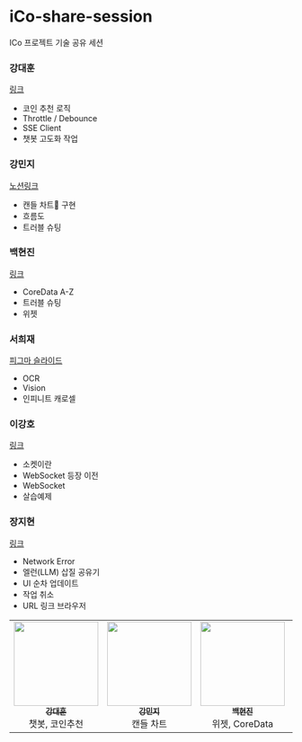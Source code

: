 # iCo-share-session
ICo 프로젝트 기술 공유 세션

### 강대훈
[링크](https://github.com/ESTiOSAI/iCo-share-session/blob/main/iCo%20%EA%B8%B0%EC%88%A0%EC%84%B8%EC%85%98.pdf)
- 코인 추천 로직
- Throttle / Debounce
- SSE Client
- 챗봇 고도화 작업
  
### 강민지
[노션링크](https://andalds.notion.site/269c2b722bbc805dbc7ae9aa2a0faa4a?source=copy_link)
- 캔들 차트 구현
- 흐름도
- 트러블 슈팅
### 백현진
[링크](https://)
- CoreData A-Z
- 트러블 슈팅
- 위젯

### 서희재
[피그마 슬라이드](https://www.figma.com/deck/74xMk4lFfkgUskQZxx5ZS9/-%EC%95%84%EC%9D%B4%EC%BD%94--OCR---Infinite-Carousel?node-id=1-42&t=8A1feF29i4IfOjK0-1)
- OCR
- Vision
- 인피니트 캐로셀
### 이강호
[링크](https://github.com/ESTiOSAI/iCo-share-session/blob/main/WebSocket%20%EA%B3%B5%EC%9C%A0%20%EC%84%B8%EC%85%98.pdf)
- 소켓이란
- WebSocket 등장 이전
- WebSocket
- 살습예제
### 장지현
[링크](https://github.com/ESTiOSAI/iCo-share-session/blob/main/%EA%B8%B0%EC%88%A0%20%EA%B3%B5%EC%9C%A0%20%EC%84%B8%EC%85%98.pdf)
- Network Error
- 엘런(LLM) 삽질 공유기
- UI 순차 업데이트
- 작업 취소
- URL 링크 브라우저
<table>
  <tr>
    <td align="center">
      <a href="https://github.com/kanghun1121">
        <img src="https://github.com/kanghun1121.png" width="150px;" alt=""/>
        <br />
        <sub><b>강대훈</b></sub>
      </a>
      <br />
챗봇, 코인추천
    </td>
    <td align="center">
      <a href="https://github.com/aldalddl">
        <img src="https://github.com/aldalddl.png" width="150px;" alt=""/>
        <br />
        <sub><b>강민지</b></sub>
      </a>
      <br />
      캔들 차트<br>
    </td>
    <td align="center">
      <a href="https://github.com/HyeonjinBack">
        <img src="https://github.com/HyeonjinBack.png" width="150px;" alt=""/>
        <br />
        <sub><b>백현진</b></sub>
      </a>
      <br />
      위젯, CoreData
    </td>
    <td align="center">
      <a href="https://github.com/kitcat-s">
        <img src="https://github.com/kitcat-s.png" width="150px;" alt=""/>
        <br />
        <sub><b>서희재</b></sub>
      </a>
      <br />
케로셀, 비전
    </td>
    <td align="center">
      <a href="https://github.com/ibcylon">
        <img src="https://github.com/ibcylon.png" width="150px;" alt=""/>
        <br />
        <sub><b>이강호</b></sub>
      </a>
      <br />
      웹소켓, 코인 시세</br>
    </td>
    <td align="center">
      <a href="https://github.com/jihyeonjjang">
        <img src="https://github.com/jihyeonjjang.png" width="150px;" alt=""/>
        <br />
        <sub><b>장지현</b></sub>
      </a>
      <br />
Network, Prompt
    </td>
  </tr>
</table>
